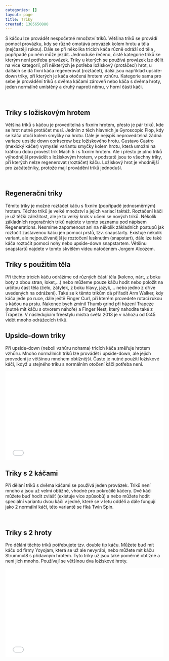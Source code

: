 ```yaml
---
categories: []
layout: page
title: Triky
created: 1385650880
---
```

<p>S káčou lze provádět nespočetné množství triků. Většina triků se provádí pomocí provázku, kdy se různě omotává provázek kolem hrotu a těla (nejčastěji rukou). Dále se při několika tricích káča různě odráží od těla , popřípadě po něm může jezdit. Jednoduše řečeno, čistě kategorie triků ke kterým není potřeba provázek. Triky u kterých se používá provázek lze dělit na více kategorií, při některých je potřeba ložiskový (protáčecí) hrot, u dalších se dá fixní káča regenerovat (roztáčet), další jsou například upside-down triky, při kterých je káča otočená hrotem vzhůru. Kategorie sama pro sebe je provádění triků s dvěma káčami zároveň nebo káča s dvěma hroty, jeden normálně umístěný a druhý naproti němu, v horní části káči.&nbsp;</p>

<p>&nbsp;</p>

<h2><strong>Triky s ložiskovým hrotem&nbsp;</strong>&nbsp;&nbsp;</h2>

<p>Většina triků s káčou je proveditelná s fixním hrotem, přesto je pár triků, kde se hrot nutně protáčet musí. Jedním z těch hlavních je Gyroscopic Flop, kdy se káča otočí kolem smyčky na hrotu. Dále je nejspíš neproveditelná žádná variace upside down corkscrew bez ložiskového hrotu. Gustavo Castro (mexický káčer) vymyslel variantu smyčky kolem hrotu, která umožní na krátkou dobu provést trik Mach 5 i s fixním hrotem. Ale i přesto je plno triků výhodnější provádět s ložiskovým hrotem, v podstatě jsou to všechny triky, při kterých nelze regenerovat (roztáčet) káču. Ložiskový hrot je vhodnější pro začátečníky, protože mají provádění triků jednoduší.&nbsp;</p>

<p>&nbsp;</p>

<h2><strong>Regenerační triky</strong></h2>

<p>Těmito triky je možné roztáčet káču s fixním (popřípadě jednosměrným) hrotem. Těchto triků je velké množství a jejich variací taktéž. Roztáčení káči je už těžší záležitost, ale je to velký krok v učení se nových triků. Několik základních regeračních triků najdete v <a href="http://www.ta0.com/tricks/tricks.html">tomto</a> seznamu pod nápisem Regenerations. Nesmíme zapomenout ani na několik základních postupů jak roztočit zastavenou káču jen pomocí prstů, tzv. snapstarty. Existuje několik variant, ale nejpoužívanější je roztočení lusknutím (snapstart), dále lze také káča roztočit pomocí nohy nebo upside-down snapstartem. Většinu snapstartů najdete v tomto&nbsp;skvělém videu natočeném Jorgem Alcozem.</p>

<p><div class="youtube-player" data-id="qbB-QM3o7ls"></div></p>

<h2><b>Triky s použitím těla&nbsp;</b></h2>

<p>Při těchto tricích káču odrážíme od různých částí těla (koleno, nárt, z boku boty z obou stran, loket,...) nebo můžeme pouze káču hodit nebo položit na určitou část těla (čelo, zátylek, z boku hlavy, jazyk,... nebo jedno z dříve uvedených na odrážení). Také se k těmto trikům dá přiřadit Arm Walker, kdy káča jede po ruce, dále ještě Finger Curl, při kterém provedete rotaci rukou s káčou na prstu. Nakonec bych zmínil Thumb grind při házení Trapeze (nutné mít káču s otvorem nahoře) a Finger Nest, který nahodíte také z Trapeze. V následujícím freestylu mistra světa 2013 je v náhozu od 0:45 vidět mnoho odrážecích triků.</p>

<p><div class="youtube-player" data-id="YafwHx2vsB8"></div></p>

<h2><strong>Upside-down triky</strong></h2>

<p>Při upside-down (neboli vzhůru nohama) tricích káča směřuje hrotem vzhůru. Mnoho normálních triků lze provádět i upside-down, ale jejich provedení je většinou mnohem obtížnější. Často je nutné použití ložiskové káči, ikdyž u stejného triku s normálním otočení káči potřeba není.</p>

<p><iframe allowfullscreen="" frameborder="0" height="281" mozallowfullscreen="" src="//player.vimeo.com/video/27142428" webkitallowfullscreen="" width="500"></iframe></p>

<h2><strong>Triky s 2 káčami</strong></h2>

<p>Při dělání triků s dvěma káčami se používá jeden provázek. Triků není mnoho a jsou už velmi obtížné, vhodné pro pokročilé káčery. Dvě káči můžete buď hodit zvlášť (existuje více způsobů) a nebo můžete hodit speciální variantu dvou káčí v jedné, které se v letu oddělí a dále fungují jako 2 normální káči, této variantě se říká Twin Spin.</p>

<p>&nbsp;</p>

<h2><strong>Triky s 2 hroty</strong></h2>

<p>Pro&nbsp;dělání těchto triků potřebujete tzv. double tip káču. Můžete buď mít káču od firmy Yoyojam, která se už ale nevyrábí, nebo můžete mít káču Strummol8 s přídavným hrotem. Tyto triky už jsou také poměrně obtížné a není jich mnoho. Používají se většinou dva ložiskové hroty.&nbsp;</p>

<p><iframe allowfullscreen="" frameborder="0" height="281" mozallowfullscreen="" src="//player.vimeo.com/video/27856514" webkitallowfullscreen="" width="500"></iframe></p>
